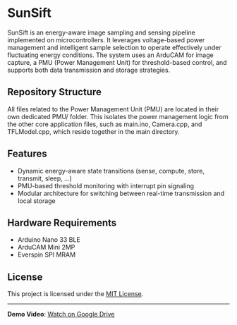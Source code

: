 # SunSift

SunSift is an energy-aware image sampling and sensing pipeline implemented on microcontrollers. It leverages voltage-based power management and intelligent sample selection to operate effectively under fluctuating energy conditions. The system uses an ArduCAM for image capture, a PMU (Power Management Unit) for threshold-based control, and supports both data transmission and storage strategies.

## Repository Structure

All files related to the Power Management Unit (PMU) are located in their own dedicated PMU/ folder. This isolates the power management logic from the other core application files, such as main.ino, Camera.cpp, and TFLModel.cpp, which reside together in the main directory.

## Features

- Dynamic energy-aware state transitions (sense, compute, store, transmit, sleep, ...)
- PMU-based threshold monitoring with interrupt pin signaling
- Modular architecture for switching between real-time transmission and local storage

## Hardware Requirements

- Arduino Nano 33 BLE
- ArduCAM Mini 2MP
- Everspin SPI MRAM

## License

This project is licensed under the [MIT License](LICENSE).

---

**Demo Video**: [Watch on Google Drive](https://drive.google.com/file/d/1CBzY8Ofg8hZi3UUBs5W5QU0BYAqKNcIU/view?usp=sharing)  
